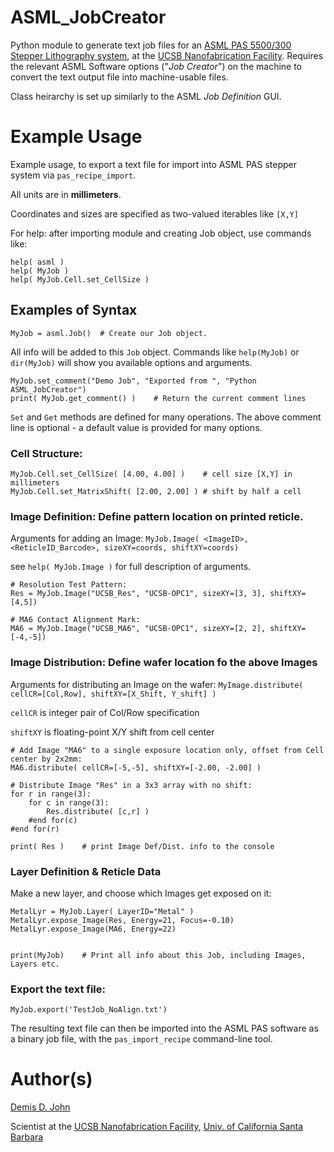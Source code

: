 # ASML_JobCreator
Python module to generate text job files for an [ASML PAS 5500/300 Stepper Lithography system](https://www.nanotech.ucsb.edu/wiki/index.php/Stepper_3_(ASML_DUV)), at the [UCSB Nanofabrication Facility](https://www.nanotech.ucsb.edu). Requires the relevant ASML Software options ("*Job Creator*") on the machine to convert the text output file into machine-usable files.

Class heirarchy is set up similarly to the ASML *Job Definition* GUI.

# Example Usage

Example usage, to export a text file for import into ASML PAS stepper system via `pas_recipe_import`.

All units are in **millimeters**.  

Coordinates and sizes are specified as two-valued iterables like `[X,Y]`

For help: after importing module and creating Job object, use commands like:

    help( asml )
    help( MyJob )
    help( MyJob.Cell.set_CellSize )

## Examples of Syntax

    MyJob = asml.Job()  # Create our Job object.

All info will be added to this `Job` object.  Commands like `help(MyJob)` or `dir(MyJob)` will show you available options and arguments.

    MyJob.set_comment("Demo Job", "Exported from ", "Python ASML_JobCreator")
    print( MyJob.get_comment() )    # Return the current comment lines

`Set` and `Get` methods are defined for many operations.  The above comment line is optional - a default value is provided for many options.

### Cell Structure:

    MyJob.Cell.set_CellSize( [4.00, 4.00] )    # cell size [X,Y] in millimeters
    MyJob.Cell.set_MatrixShift( [2.00, 2.00] ) # shift by half a cell


### Image Definition: Define pattern location on printed reticle.
Arguments for adding an Image: `MyJob.Image( <ImageID>, <ReticleID_Barcode>, sizeXY=coords, shiftXY=coords)`

see `help( MyJob.Image )` for full description of arguments.

    # Resolution Test Pattern:
    Res = MyJob.Image("UCSB_Res", "UCSB-OPC1", sizeXY=[3, 3], shiftXY=[4,5])
    
    # MA6 Contact Alignment Mark:
    MA6 = MyJob.Image("UCSB_MA6", "UCSB-OPC1", sizeXY=[2, 2], shiftXY=[-4,-5])


### Image Distribution: Define wafer location fo the above Images
Arguments for distributing an Image on the wafer: `MyImage.distribute( cellCR=[Col,Row], shiftXY=[X_Shift, Y_shift] )`

`cellCR` is integer pair of Col/Row specification

`shiftXY` is floating-point X/Y shift from cell center

    # Add Image "MA6" to a single exposure location only, offset from Cell center by 2x2mm:
    MA6.distribute( cellCR=[-5,-5], shiftXY=[-2.00, -2.00] )

    # Distribute Image "Res" in a 3x3 array with no shift:
    for r in range(3):
        for c in range(3):
            Res.distribute( [c,r] )
        #end for(c)
    #end for(r)
    
    print( Res )    # print Image Def/Dist. info to the console

### Layer Definition & Reticle Data
Make a new layer, and choose which Images get exposed on it:

    MetalLyr = MyJob.Layer( LayerID="Metal" )
    MetalLyr.expose_Image(Res, Energy=21, Focus=-0.10)
    MetalLyr.expose_Image(MA6, Energy=22)


    print(MyJob)    # Print all info about this Job, including Images, Layers etc.

### Export the text file:
    MyJob.export('TestJob_NoAlign.txt')
    

The resulting text file can then be imported into the ASML PAS software as a binary job file, with the `pas_import_recipe` command-line tool.

# Author(s)

[Demis D. John](https://wiki.nanotech.ucsb.edu/wiki/index.php/Demis_D._John)

Scientist at the [UCSB Nanofabrication Facility](http://www.nanotech.ucsb.edu), [Univ. of California Santa Barbara](http://www.ucsb.edu)
